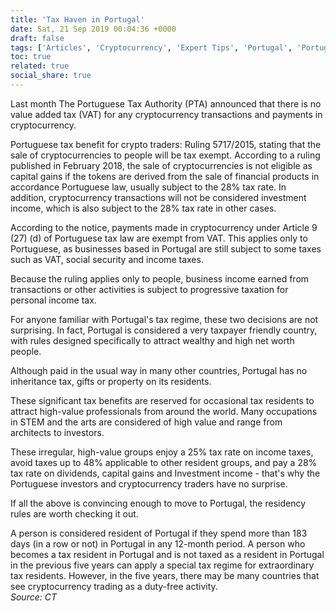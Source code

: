 ```yaml
---
title: 'Tax Haven in Portugal'
date: Sat, 21 Sep 2019 00:04:36 +0000
draft: false
tags: ['Articles', 'Cryptocurrency', 'Expert Tips', 'Portugal', 'Portuguese Tax Authority', 'PTA', 'Tax Heaven']
toc: true
related: true
social_share: true
---
```


Last month The Portuguese Tax Authority (PTA) announced that there is no value added tax (VAT) for any cryptocurrency transactions and payments in cryptocurrency.

Portuguese tax benefit for crypto traders: Ruling 5717/2015, stating that the sale of cryptocurrencies to people will be tax exempt. According to a ruling published in February 2018, the sale of cryptocurrencies is not eligible as capital gains if the tokens are derived from the sale of financial products in accordance Portuguese law, usually subject to the 28% tax rate. In addition, cryptocurrency transactions will not be considered investment income, which is also subject to the 28% tax rate in other cases.

According to the notice, payments made in cryptocurrency under Article 9 (27) (d) of Portuguese tax law are exempt from VAT. This applies only to Portuguese, as businesses based in Portugal are still subject to some taxes such as VAT, social security and income taxes.

Because the ruling applies only to people, business income earned from transactions or other activities is subject to progressive taxation for personal income tax.

For anyone familiar with Portugal's tax regime, these two decisions are not surprising. In fact, Portugal is considered a very taxpayer friendly country, with rules designed specifically to attract wealthy and high net worth people.

Although paid in the usual way in many other countries, Portugal has no inheritance tax, gifts or property on its residents.

These significant tax benefits are reserved for occasional tax residents to attract high-value professionals from around the world. Many occupations in STEM and the arts are considered of high value and range from architects to investors.

These irregular, high-value groups enjoy a 25% tax rate on income taxes, avoid taxes up to 48% applicable to other resident groups, and pay a 28% tax rate on dividends, capital gains and Investment income - that's why the Portuguese investors and cryptocurrency traders have no surprise.

If all the above is convincing enough to move to Portugal, the residency rules are worth checking it out.

A person is considered resident of Portugal if they spend more than 183 days (in a row or not) in Portugal in any 12-month period. A person who becomes a tax resident in Portugal and is not taxed as a resident in Portugal in the previous five years can apply a special tax regime for extraordinary tax residents. However, in the five years, there may be many countries that see cryptocurrency trading as a duty-free activity.  
_Source: CT_